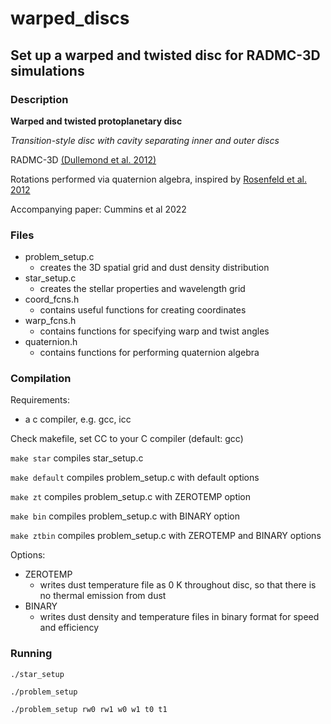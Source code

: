 # warped_discs
## Set up a warped and twisted disc for RADMC-3D simulations
### Description
**Warped and twisted protoplanetary disc**

*Transition-style disc with cavity separating inner and outer discs*


RADMC-3D [(Dullemond et al. 2012)](https://ui.adsabs.harvard.edu/abs/2012ascl.soft02015D/abstract)

Rotations performed via quaternion algebra, inspired by [Rosenfeld et al. 2012](https://ui.adsabs.harvard.edu/abs/2012ApJ...757..129R/abstract)

Accompanying paper: Cummins et al 2022

### Files
- problem_setup.c
  - creates the 3D spatial grid and dust density distribution
- star_setup.c
  - creates the stellar properties and wavelength grid
- coord_fcns.h
  - contains useful functions for creating coordinates
- warp_fcns.h
  - contains functions for specifying warp and twist angles
- quaternion.h
  - contains functions for performing quaternion algebra

### Compilation
Requirements:
- a c compiler, e.g. gcc, icc

Check makefile, set CC to your C compiler (default: gcc)

`make star` compiles star_setup.c

`make default` compiles problem_setup.c with default options

`make zt` compiles problem_setup.c with ZEROTEMP option

`make bin` compiles problem_setup.c with BINARY option

`make ztbin` compiles problem_setup.c with ZEROTEMP and BINARY options

Options:
- ZEROTEMP
  - writes dust temperature file as 0 K throughout disc, so that there is no thermal emission from dust
- BINARY
  - writes dust density and temperature files in binary format for speed and efficiency

### Running
`./star_setup`

`./problem_setup`

`./problem_setup rw0 rw1 w0 w1 t0 t1`
